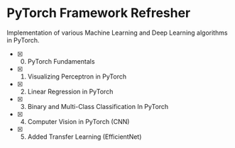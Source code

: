 # PyTorch Framework Refresher

Implementation of various Machine Learning and Deep Learning algorithms in PyTorch.

- [x] 0. PyTorch Fundamentals 
- [x] 1. Visualizing Perceptron in PyTorch
- [x] 2. Linear Regression in PyTorch
- [x] 3. Binary and Multi-Class Classification In PyTorch
- [x] 4. Computer Vision in PyTorch (CNN)
- [x] 5. Added Transfer Learning (EfficientNet)